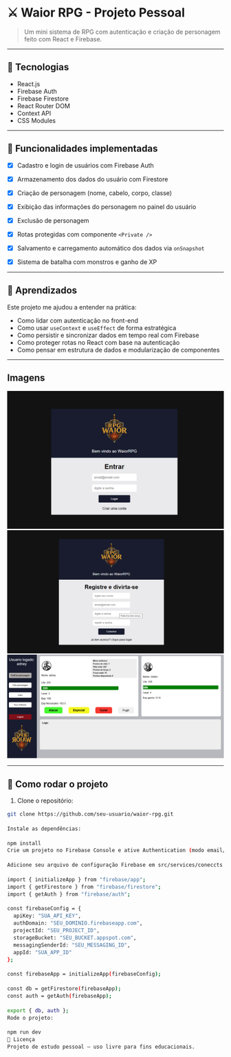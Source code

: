 
# ⚔️ Waior RPG - Projeto Pessoal

> Um mini sistema de RPG com autenticação e criação de personagem feito com React e Firebase.

---

## 🧪 Tecnologias

- React.js
- Firebase Auth
- Firebase Firestore
- React Router DOM
- Context API
- CSS Modules

---

## 📌 Funcionalidades implementadas

- [x] Cadastro e login de usuários com Firebase Auth
- [x] Armazenamento dos dados do usuário com Firestore
- [x] Criação de personagem (nome, cabelo, corpo, classe)
- [x] Exibição das informações do personagem no painel do usuário
- [x] Exclusão de personagem
- [x] Rotas protegidas com componente `<Private />`
- [x] Salvamento e carregamento automático dos dados via `onSnapshot`
- [x] Sistema de batalha com monstros e ganho de XP


--- 

## 🧠 Aprendizados

Este projeto me ajudou a entender na prática:
- Como lidar com autenticação no front-end
- Como usar `useContext` e `useEffect` de forma estratégica
- Como persistir e sincronizar dados em tempo real com Firebase
- Como proteger rotas no React com base na autenticação
- Como pensar em estrutura de dados e modularização de componentes

---
## Imagens

![Tela Inicial](src/public%20Images%20Github/login.png)
![Tela Registro](src/public%20Images%20Github/conta.png)
![Tela Jogo](src/public%20Images%20Github/principal.png)

---

## 📁 Como rodar o projeto

1. Clone o repositório:
```bash
git clone https://github.com/seu-usuario/waior-rpg.git

Instale as dependências:

npm install
Crie um projeto no Firebase Console e ative Authentication (modo email/senha) e Firestore Database.

Adicione seu arquivo de configuração Firebase em src/services/coneccts.js com as credenciais:

import { initializeApp } from "firebase/app";
import { getFirestore } from "firebase/firestore";
import { getAuth } from "firebase/auth";

const firebaseConfig = {
  apiKey: "SUA_API_KEY",
  authDomain: "SEU_DOMINIO.firebaseapp.com",
  projectId: "SEU_PROJECT_ID",
  storageBucket: "SEU_BUCKET.appspot.com",
  messagingSenderId: "SEU_MESSAGING_ID",
  appId: "SUA_APP_ID"
};

const firebaseApp = initializeApp(firebaseConfig);

const db = getFirestore(firebaseApp);
const auth = getAuth(firebaseApp);

export { db, auth };
Rode o projeto:

npm run dev
🔖 Licença
Projeto de estudo pessoal — uso livre para fins educacionais.
